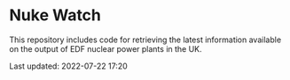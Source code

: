 # Nuke Watch

This repository includes code for retrieving the latest information available on the output of EDF nuclear power plants in the UK.

Last updated: 2022-07-22 17:20